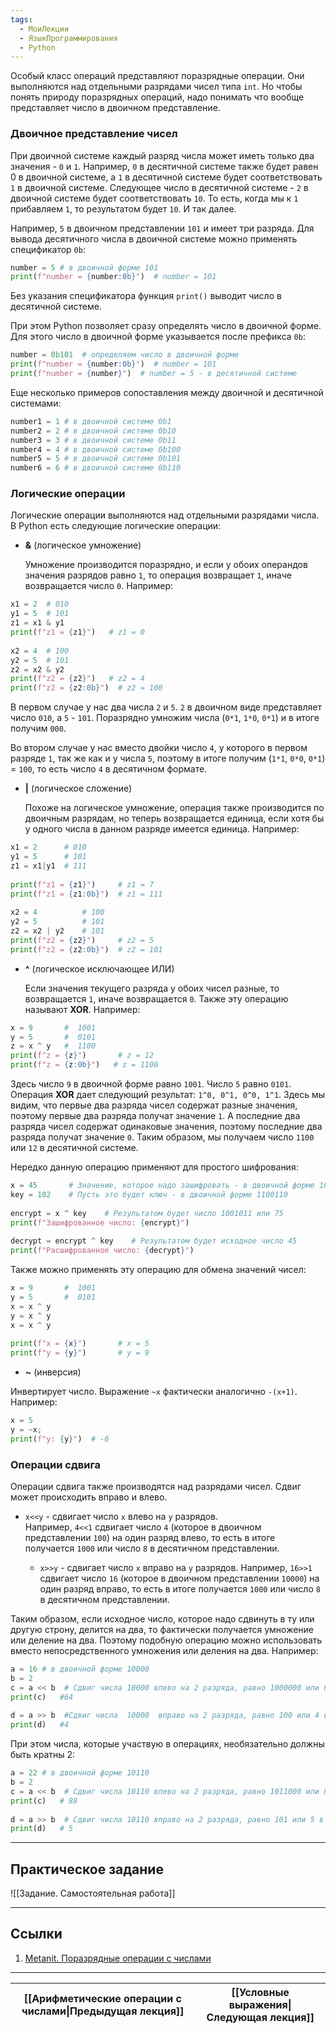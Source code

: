 ```yaml
---
tags:
  - МоиЛекции
  - ЯзыкПрограммирования
  - Python
---
```

Особый класс операций представляют поразрядные операции. Они выполняются над отдельными разрядами чисел типа `int`. Но чтобы понять природу поразрядных операций, надо понимать что вообще представляет число в двоичном представление.

### Двоичное представление чисел

При двоичной системе каждый разряд числа может иметь только два значения - `0` и `1`. Например, `0` в десятичной системе также будет равен` `0 в двоичной системе, а `1` в десятичной системе будет соответствовать `1` в двоичной системе. Следующее число в десятичной системе - `2` в двоичной системе будет соответствовать `10`. То есть, когда мы к `1` прибавляем `1`, то результатом будет `10`. И так далее.

Например, `5` в двоичном представлении `101` и имеет три разряда. Для вывода десятичного числа в двоичной системе можно применять спецификатор `0b`:

```python
number = 5 # в двоичной форме 101
print(f"number = {number:0b}")  # number = 101
```

Без указания спецификатора функция `print()` выводит число в десятичной системе.

При этом Python позволяет сразу определять число в двоичной форме. Для этого число в двоичной форме указывается после префикса `0b`:

```python
number = 0b101  # определяем число в двоичной форме
print(f"number = {number:0b}")  # number = 101
print(f"number = {number}")  # number = 5 - в десятичной системе
```

Еще несколько примеров сопоставления между двоичной и десятичной системами:

```python
number1 = 1 # в двоичной системе 0b1
number2 = 2 # в двоичной системе 0b10
number3 = 3 # в двоичной системе 0b11
number4 = 4 # в двоичной системе 0b100
number5 = 5 # в двоичной системе 0b101
number6 = 6 # в двоичной системе 0b110
```

### Логические операции

Логические операции выполняются над отдельными разрядами числа. В Python есть следующие логические операции:

- **&** (логическое умножение)

    Умножение производится поразрядно, и если у обоих операндов значения разрядов равно `1`, то операция возвращает `1`, иначе возвращается число `0`. Например:

```python
x1 = 2  # 010
y1 = 5  # 101
z1 = x1 & y1
print(f"z1 = {z1}")   # z1 = 0
 
x2 = 4  # 100
y2 = 5  # 101
z2 = x2 & y2
print(f"z2 = {z2}")   # z2 = 4
print(f"z2 = {z2:0b}")  # z2 = 100
```

В первом случае у нас два числа `2` и `5`. `2` в двоичном виде представляет число `010`, а `5` - `101`. Поразрядно умножим числа (`0*1`, `1*0`, `0*1`) и в итоге получим `000`.

Во втором случае у нас вместо двойки число `4`, у которого в первом разряде `1`, так же как и у числа `5`, поэтому в итоге получим (`1*1`, `0*0`, `0*1`) = `100`, то есть число `4` в десятичном формате.

- **|** (логическое сложение)

	Похоже на логическое умножение, операция также производится по двоичным разрядам, но теперь возвращается единица, если хотя бы у одного числа в данном разряде имеется единица. Например:

```python
x1 = 2      # 010
y1 = 5      # 101
z1 = x1|y1  # 111
 
print(f"z1 = {z1}")     # z1 = 7
print(f"z1 = {z1:0b}")  # z1 = 111
 
x2 = 4          # 100
y2 = 5          # 101
z2 = x2 | y2    # 101
print(f"z2 = {z2}")     # z2 = 5
print(f"z2 = {z2:0b}")  # z2 = 101
```

- **^** (логическое исключающее ИЛИ)

	Если значения текущего разряда у обоих чисел разные, то возвращается `1`, иначе возвращается `0`. Также эту операцию называют **XOR**. Например:

```python
x = 9       #  1001
y = 5       #  0101
z = x ^ y   #  1100
print(f"z = {z}")       # z = 12
print(f"z = {z:0b}")   # z = 1100
```

Здесь число `9` в двоичной форме равно `1001`. Число `5` равно `0101`. Операция **XOR** дает следующий результат: `1^0, 0^1, 0^0, 1^1`. Здесь мы видим, что первые два разряда чисел содержат разные значения, поэтому первые два разряда получат значение `1`. А последние два разряда чисел содержат одинаковые значения, поэтому последние два разряда получат значение `0`. Таким образом, мы получаем число `1100` или `12` в десятичной системе.

Нередко данную операцию применяют для простого шифрования:

```python
x = 45       # Значение, которое надо зашифровать - в двоичной форме 101101
key = 102    # Пусть это будет ключ - в двоичной форме 1100110
 
encrypt = x ^ key    # Результатом будет число 1001011 или 75
print(f"Зашифрованное число: {encrypt}")
 
decrypt = encrypt ^ key    # Результатом будет исходное число 45
print(f"Расшифрованное число: {decrypt}")
```

Также можно применять эту операцию для обмена значений чисел:

```python
x = 9       #  1001
y = 5       #  0101
x = x ^ y
y = x ^ y
x = x ^ y 
 
print(f"x = {x}")       # x = 5
print(f"y = {y}")       # y = 9
```

- **~** (инверсия)

Инвертирует число. Выражение `~x` фактически аналогично `-(x+1)`. Например:

```python
x = 5
y = ~x;
print(f"y: {y}")  # -6
```

### Операции сдвига

Операции сдвига также производятся над разрядами чисел. Сдвиг может происходить вправо и влево.

- `x<<y` - сдвигает число `x` влево на `y` разрядов. Например, `4<<1` сдвигает число `4` (которое в двоичном представлении `100`) на один разряд влево, то есть в итоге получается `1000` или число `8` в десятичном представлении.
    
	- `x>>y` - сдвигает число `x` вправо на `y` разрядов. Например, `16>>1` сдвигает число `16` (которое в двоичном представлении `10000`) на один разряд вправо, то есть в итоге получается `1000` или число `8` в десятичном представлении.
    

Таким образом, если исходное число, которое надо сдвинуть в ту или другую строну, делится на два, то фактически получается умножение или деление на два. Поэтому подобную операцию можно использовать вместо непосредственного умножения или деления на два. Например:

```python
a = 16 # в двоичной форме 10000
b = 2 
c = a << b  # Сдвиг числа 10000 влево на 2 разряда, равно 1000000 или 64 в десятичной системе
print(c)   #64
 
d = a >> b  #Сдвиг числа  10000  вправо на 2 разряда, равно 100 или 4 в десятичной системе
print(d)   #4
```

При этом числа, которые участвую в операциях, необязательно должны быть кратны 2:

```python
a = 22 # в двоичной форме 10110
b = 2
c = a << b  # Сдвиг числа 10110 влево на 2 разряда, равно 1011000 или 88 в десятичной системе
print(c)   # 88
 
d = a >> b  # Сдвиг числа 10110 вправо на 2 разряда, равно 101 или 5 в десятичной системе
print(d)   # 5
```

---
## Практическое задание

![[Задание. Самостоятельная работа]]

---
## Ссылки

1. [Metanit. Поразрядные операции с числами](https://metanit.com/python/tutorial/2.12.php)

---

| [[Арифметические операции с числами\|Предыдущая лекция]] | [[Условные выражения\|Следующая лекция]] |
| -------------------------------------------------------- | ---------------------------------------- |

